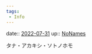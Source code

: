 ```yaml
---
tags:
 - Info
---
```


date:: [2022-07-31](Daily_Note/2022-07-31.md)
up:: [NoNames](../Bar/Novel/Chaos/NoNames.md)

タナ・アカキシ・ソトノホモ